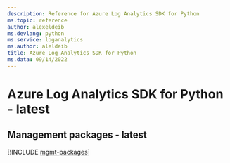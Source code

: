 ```yaml
---
description: Reference for Azure Log Analytics SDK for Python
ms.topic: reference
author: alexeldeib
ms.devlang: python
ms.service: loganalytics
ms.author: aleldeib
title: Azure Log Analytics SDK for Python
ms.data: 09/14/2022
---
```

# Azure Log Analytics SDK for Python - latest

## Management packages - latest
[!INCLUDE [mgmt-packages](log-analytics-mgmt-index.md)]